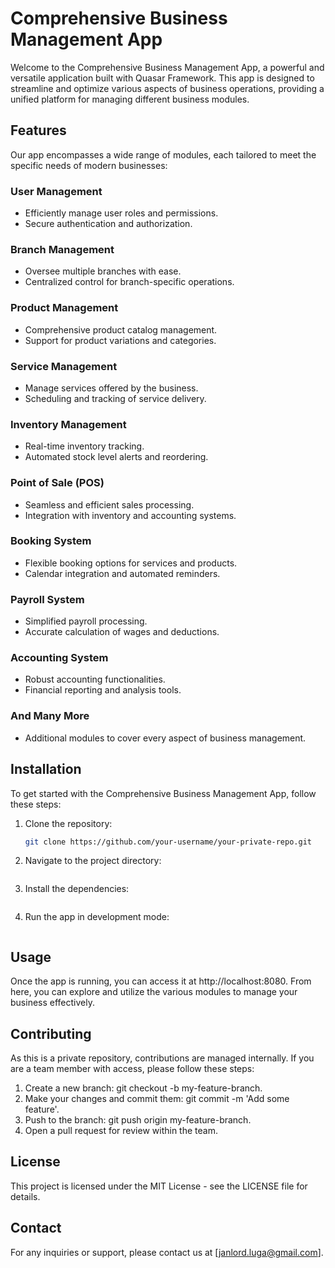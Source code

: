 # Comprehensive Business Management App

Welcome to the Comprehensive Business Management App, a powerful and versatile application built with Quasar Framework. This app is designed to streamline and optimize various aspects of business operations, providing a unified platform for managing different business modules.

## Features

Our app encompasses a wide range of modules, each tailored to meet the specific needs of modern businesses:

### User Management

- Efficiently manage user roles and permissions.
- Secure authentication and authorization.

### Branch Management

- Oversee multiple branches with ease.
- Centralized control for branch-specific operations.

### Product Management

- Comprehensive product catalog management.
- Support for product variations and categories.

### Service Management

- Manage services offered by the business.
- Scheduling and tracking of service delivery.

### Inventory Management

- Real-time inventory tracking.
- Automated stock level alerts and reordering.

### Point of Sale (POS)

- Seamless and efficient sales processing.
- Integration with inventory and accounting systems.

### Booking System

- Flexible booking options for services and products.
- Calendar integration and automated reminders.

### Payroll System

- Simplified payroll processing.
- Accurate calculation of wages and deductions.

### Accounting System

- Robust accounting functionalities.
- Financial reporting and analysis tools.

### And Many More

- Additional modules to cover every aspect of business management.

## Installation

To get started with the Comprehensive Business Management App, follow these steps:

1. Clone the repository:

   ```sh
   git clone https://github.com/your-username/your-private-repo.git
   ```

2. Navigate to the project directory:

```sh cd your-private-repo

```

3. Install the dependencies:

```sh quasar dev

```

4. Run the app in development mode:

```sh quasar dev

```

## Usage

Once the app is running, you can access it at http://localhost:8080. From here, you can explore and utilize the various modules to manage your business effectively.

## Contributing

As this is a private repository, contributions are managed internally. If you are a team member with access, please follow these steps:

1. Create a new branch: git checkout -b my-feature-branch.
2. Make your changes and commit them: git commit -m 'Add some feature'.
3. Push to the branch: git push origin my-feature-branch.
4. Open a pull request for review within the team.

## License

This project is licensed under the MIT License - see the LICENSE file for details.

## Contact

For any inquiries or support, please contact us at [janlord.luga@gmail.com].
